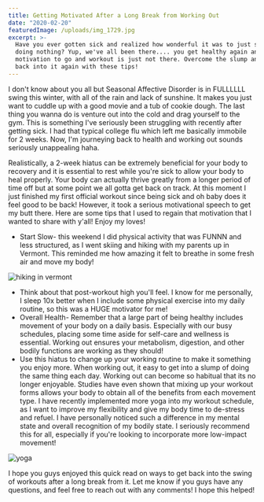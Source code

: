 ```yaml
---
title: Getting Motivated After a Long Break from Working Out
date: "2020-02-20"
featuredImage: /uploads/img_1729.jpg
excerpt: >-
  Have you ever gotten sick and realized how wonderful it was to just sit around
  doing nothing? Yup, we've all been there.... you get healthy again and the
  motivation to go and workout is just not there. Overcome the slump and get
  back into it again with these tips!
---
```

I don't know about you all but Seasonal Affective Disorder is in FULLLLLL swing this winter, with all of the rain and lack of sunshine. It makes you just want to cuddle up with a good movie and a tub of cookie dough. The last thing you wanna do is venture out into the cold and drag yourself to the gym. This is something I've seriously been struggling with recently after getting sick. I had that typical college flu which left me basically immobile for 2 weeks. Now, I'm journeying back to health and working out sounds seriously unappealing haha. 

Realistically, a 2-week hiatus can be extremely beneficial for your body to recovery and it is essential to rest while you're sick to allow your body to heal properly. Your body can actually thrive greatly from a longer period of time off but at some point we all gotta get back on track. At this moment I just finished my first official workout since being sick and oh baby does it feel good to be back! However, it took a serious motivational speech to get my butt there. Here are some tips that I used to regain that motivation that I wanted to share with y'all! Enjoy my loves!

* Start Slow- this weekend I did physical activity that was FUNNN and less structured, as I went skiing and hiking with my parents up in Vermont. This reminded me how amazing it felt to breathe in some fresh air and move my body!

![hiking in vermont](/uploads/img_1729.jpg)

* Think about that post-workout high you'll feel. I know for me personally, I sleep 10x better when I include some physical exercise into my daily routine, so this was a HUGE motivator for me! 
* Overall Health- Remember that a large part of being healthy includes movement of your body on a daily basis. Especially with our busy schedules, placing some time aside for self-care and wellness is essential. Working out ensures your metabolism, digestion, and other bodily functions are working as they should! 
* Use this hiatus to change up your working routine to make it something you enjoy more. When working out, it easy to get into a slump of doing the same thing each day. Working out can become so habitual that its no longer enjoyable. Studies have even shown that mixing up your workout forms allows your body to obtain all of the benefits from each movement type. I have recently implemented more yoga into my workout schedule, as I want to improve my flexibility and give my body time to de-stress and refuel. I have personally noticed such a difference in my mental state and overall recognition of my bodily state. I seriously recommend this for all, especially if you're looking to incorporate more low-impact movement! 

![yoga](/uploads/img_0181-2-.jpg)

I hope you guys enjoyed this quick read on ways to get back into the swing of workouts after a long break from it. Let me know if you guys have any questions, and feel free to reach out with any comments! I hope this helped!
